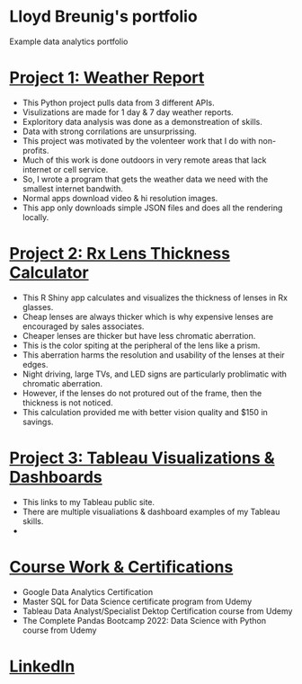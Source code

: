 # Lloyd Breunig's portfolio
Example data analytics portfolio

# [Project 1: Weather Report](https://github.com/LloydBreunig/Lloyd_portfolio/blob/main/weather_project.ipynb)
* This Python project pulls data from 3 different APIs.
* Visulizations are made for 1 day & 7 day weather reports.
* Exploritory data analysis was done as a demonstreation of skills.
* Data with strong corrilations are unsurprissing.
* This project was motivated by the volenteer work that I do with non-profits.
* Much of this work is done outdoors in very remote areas that lack internet or cell service.
* So, I wrote a program that gets the weather data we need with the smallest internet bandwith.
* Normal apps download video & hi resolution images.
* This app only downloads simple JSON files and does all the rendering locally.

# [Project 2: Rx Lens Thickness Calculator](https://github.com/LloydBreunig/Lloyd_portfolio/blob/main/Rx%20glasses%20shiny%20app.R)
* This R Shiny app calculates and visualizes the thickness of lenses in Rx glasses. 
* Cheap lenses are always thicker which is why expensive lenses are encouraged by sales associates.
* Cheaper lenses are thicker but have less chromatic aberration. 
* This is the color spiting at the peripheral of the lens like a prism.
* This aberration harms the resolution and usability of the lenses at their edges.
* Night driving, large TVs, and LED signs are particularly problimatic with chromatic aberration.
* However, if the lenses do not protured out of the frame, then the thickness is not noticed. 
* This calculation provided me with better vision quality and $150 in savings.


# [Project 3: Tableau Visualizations & Dashboards](https://public.tableau.com/app/profile/lloyd.breunig#!/?newProfile=&activeTab=0)
* This links to my Tableau public site.
* There are multiple visualiations & dashboard examples of my Tableau skills.
* 

# [Course Work & Certifications]()
* Google Data Analytics Certification
* Master SQL for Data Science certificate program from Udemy
* Tableau Data Analyst/Specialist Dektop Certification course from Udemy
* The Complete Pandas Bootcamp 2022: Data Science with Python course from Udemy

# [LinkedIn](https://www.linkedin.com/in/lloyd-b-48bb95148/)

